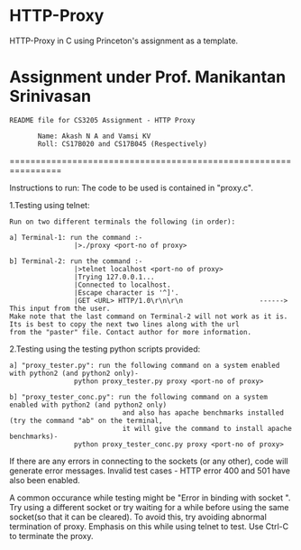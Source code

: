 # HTTP-Proxy
HTTP-Proxy in C using Princeton's assignment as a template.

Assignment under Prof. Manikantan Srinivasan
================================================================

    README file for CS3205 Assignment - HTTP Proxy

           Name: Akash N A and Vamsi KV
           Roll: CS17B020 and CS17B045 (Respectively)
 
================================================================

Instructions to run:
The code to be used is contained in "proxy.c".

1.Testing using telnet:

    Run on two different terminals the following (in order):
    
    a] Terminal-1: run the command :-
                    |>./proxy <port-no of proxy>
    
    b] Terminal-2: run the command :-
                    |>telnet localhost <port-no of proxy>
                    |Trying 127.0.0.1...
                    |Connected to localhost.
                    |Escape character is '^]'.
                    |GET <URL> HTTP/1.0\r\n\r\n                   ------> This input from the user.
    Make note that the last command on Terminal-2 will not work as it is. Its is best to copy the next two lines along with the url
    from the "paster" file. Contact author for more information.
    
2.Testing using the testing python scripts provided:

    a] "proxy_tester.py": run the following command on a system enabled with python2 (and python2 only)-
                    python proxy_tester.py proxy <port-no of proxy>
                    
    b] "proxy_tester_conc.py": run the following command on a system enabled with python2 (and python2 only)
                                and also has apache benchmarks installed (try the command "ab" on the terminal,
                                it will give the command to install apache benchmarks)-
                    python proxy_tester_conc.py proxy <port-no of proxy>
                    
If there are any errors in connecting to the sockets (or any other), code will generate error messages.
Invalid test cases - HTTP error 400 and 501 have also been enabled.

A common occurance while testing might be "Error in binding with socket <no>". Try using a different socket or 
try waiting for a while before using the same socket(so that it can be cleared). To avoid this, try avoiding 
abnormal termination of proxy. Emphasis on this while using telnet to test. Use Ctrl-C to terminate the proxy.


